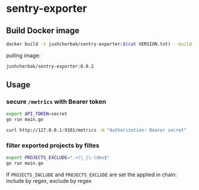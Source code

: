 # sentry-exporter

## Build Docker image
```bash
docker build -t jushcherbak/sentry-exporter:$(cat VERSION.txt) --build-arg BUILD_VERSION=$(cat VERSION.txt) -f docker/Dockerfile .
```
pulling image:
```bash
jushcherbak/sentry-exporter:0.0.2
```

## Usage

### secure `/metrics` with Bearer token

```bash
export API_TOKEN=secret
go run main.go
```

```bash
curl http://127.0.0.1:9101/metrics -H "Authorization: Bearer secret"
```

### filter exported projects by filtes

```bash
export PROJECTS_EXCLUDE=".+(\_|\-)dev$"
go run main.go
```

If `PROJECTS_INCLUDE` and `PROJECTS_EXCLUDE` are set the applied in chain: include by regex, exclude by regex